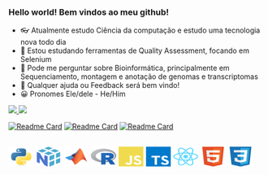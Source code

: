 ### Hello world! Bem vindos ao meu github!

- 👓 Atualmente estudo Ciência da computação e estudo uma tecnologia nova todo dia
- 🌱 Estou estudando ferramentas de Quality Assessment, focando em Selenium
- 💬 Pode me perguntar sobre Bioinformática, principalmente em Sequenciamento, montagem e anotação de genomas e transcriptomas
- 🤔 Qualquer ajuda ou Feedback será bem vindo!
- 😀 Pronomes Ele/dele - He/Him



 <div>
  <a href="https://github.com/EduardoConradoNascimento">
  <img height="200em" src="https://github-readme-stats.vercel.app/api?username=EduardoConradoNascimento&show_icons=true&theme=tokyonight&include_all_commits=true&count_private=true&hide=stars,issues,contribs"/>
  <img height="200em" src="https://github-readme-stats.vercel.app/api/top-langs/?username=EduardoConradoNascimento&langs_count=7&theme=tokyonight&layout=compact"/>
</div>
  
  [![Readme Card](https://github-readme-stats.vercel.app/api/pin/?username=EduardoConradoNascimento&repo=GitHub-Search&theme=tokyonight)](https://github.com/anuraghazra/github-readme-stats)
[![Readme Card](https://github-readme-stats.vercel.app/api/pin/?username=EduardoConradoNascimento&repo=API-Restfull&theme=tokyonight)](https://github.com/anuraghazra/github-readme-stats)
  [![Readme Card](https://github-readme-stats.vercel.app/api/pin/?username=EduardoConradoNascimento&repo=HackerRank-Chalenge&theme=tokyonight)](https://github.com/anuraghazra/github-readme-stats)
  
  <div style="display: inline_block"><br>
  <img align="center" alt="Python" height="40" width="50" src="https://raw.githubusercontent.com/devicons/devicon/master/icons/python/python-original.svg">
  <img align="center" alt="Rafa-Python" height="40" width="50" src="https://raw.githubusercontent.com/devicons/devicon/00f02ef57fb7601fd1ddcc2fe6fe670fef3ae3e4/icons/numpy/numpy-original.svg">
   <img align="center" alt="Rafa-Python" height="40" width="50" src="https://raw.githubusercontent.com/devicons/devicon/00f02ef57fb7601fd1ddcc2fe6fe670fef3ae3e4/icons/matlab/matlab-original.svg">
   <img align="center" alt="Rafa-Python" height="40" width="50" src="https://raw.githubusercontent.com/devicons/devicon/00f02ef57fb7601fd1ddcc2fe6fe670fef3ae3e4/icons/r/r-original.svg">
  <img align="center" alt="Rafa-Js" height="40" width="50" src="https://raw.githubusercontent.com/devicons/devicon/master/icons/javascript/javascript-plain.svg">
  <img align="center" alt="Rafa-Ts" height="40" width="50" src="https://raw.githubusercontent.com/devicons/devicon/master/icons/typescript/typescript-plain.svg">
  <img align="center" alt="Rafa-React" height="40" width="50" src="https://raw.githubusercontent.com/devicons/devicon/master/icons/react/react-original.svg">
  <img align="center" alt="Rafa-HTML" height="40" width="50" src="https://raw.githubusercontent.com/devicons/devicon/master/icons/html5/html5-original.svg">
  <img align="center" alt="Rafa-CSS" height="40" width="50" src="https://raw.githubusercontent.com/devicons/devicon/master/icons/css3/css3-original.svg">
</div>
